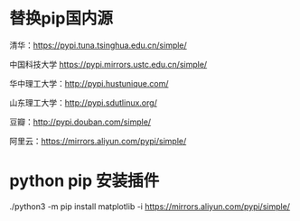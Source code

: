 # 替换pip国内源
清华：https://pypi.tuna.tsinghua.edu.cn/simple/

中国科技大学 https://pypi.mirrors.ustc.edu.cn/simple/

华中理工大学：http://pypi.hustunique.com/

山东理工大学：http://pypi.sdutlinux.org/

豆瓣：http://pypi.douban.com/simple/

阿里云：https://mirrors.aliyun.com/pypi/simple/ 

# python pip 安装插件
 ./python3 -m pip install matplotlib -i https://mirrors.aliyun.com/pypi/simple/
